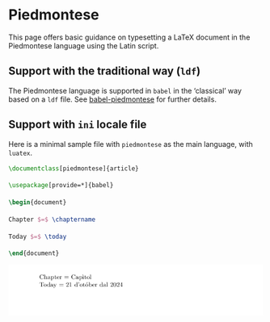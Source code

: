 # Piedmontese

This page offers basic guidance on typesetting a LaTeX document in the
Piedmontese language using the Latin script.

## Support with the traditional way (`ldf`)

The Piedmontese language is supported in `babel` in the ‘classical’ way
based on a `ldf` file. See [babel-piedmontese](https://ctan.org/pkg/babel-piedmontese)
for further details.

## Support with `ini` locale file

Here is a minimal sample file with `piedmontese` as the main language, with `luatex`.

```tex
\documentclass[piedmontese]{article}

\usepackage[provide=*]{babel}

\begin{document}

Chapter $=$ \chaptername

Today $=$ \today

\end{document}
```

![](../media/locale-piedmontese.png)